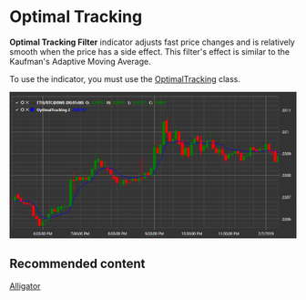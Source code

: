 # Optimal Tracking

**Optimal Tracking Filter** indicator adjusts fast price changes and is relatively smooth when the price has a side effect. This filter's effect is similar to the Kaufman's Adaptive Moving Average. 

To use the indicator, you must use the [OptimalTracking](../api/StockSharp.Algo.Indicators.OptimalTracking.html) class. 

![IndicatorOptimalTracking](../images/IndicatorOptimalTracking.png)

## Recommended content

[Alligator](IndicatorAlligator.md)
